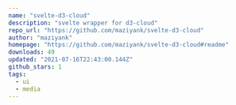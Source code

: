 ```yaml
---
name: "svelte-d3-cloud"
description: "svelte wrapper for d3-cloud"
repo_url: "https://github.com/maziyank/svelte-d3-cloud"
author: "maziyank"
homepage: "https://github.com/maziyank/svelte-d3-cloud#readme"
downloads: 49
updated: "2021-07-16T22:43:00.144Z"
github_stars: 1
tags: 
  - ui
  - media
---
```

